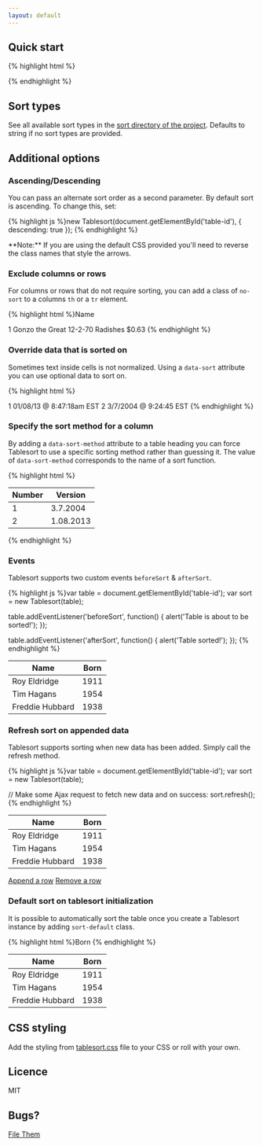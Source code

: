 ```yaml
---
layout: default
---
```


## Quick start

{% highlight html %}<script src='tablesort.min.js'></script>

<!-- Include sort types you need -->
<script src='tablesort.number.js'></script>
<script src='tablesort.date.js'></script>

<script>
  new Tablesort(document.getElementById('table-id'));
</script>{% endhighlight %} 

## Sort types

See all available sort types in the [sort directory of the project](https://github.com/tristen/tablesort/tree/gh-pages/src/sorts/). Defaults to string if no sort types are provided.

## Additional options

### Ascending/Descending
You can pass an alternate sort order as a second parameter. By default sort is ascending. To change this, set:

{% highlight js %}new Tablesort(document.getElementById('table-id'), {
  descending: true
});
{% endhighlight %} 

<div class='notice'>**Note:** If you are using the default CSS provided you'll need to reverse the class names that style the arrows.</div>

### Exclude columns or rows

For columns or rows that do not require sorting, you can add a class of `no-sort` to a columns `th` or a `tr` element.

{% highlight html %}<th class='no-sort'>Name</th>

<tr class='no-sort'>
  <td>1</td>
  <td>Gonzo the Great</td>
  <td>12-2-70</td>
  <td>Radishes</td>
  <td>$0.63</td>
</tr>
{% endhighlight %} 

### Override data that is sorted on

Sometimes text inside cells is not normalized. Using a `data-sort` attribute you can use optional data to sort on.

{% highlight html %}<tr>
  <td>1</td>
  <td data-sort='1357656438'>01/08/13 @ 8:47:18am EST</td>
</tr>
<tr>
  <td>2</td>
  <td data-sort='1078673085'>3/7/2004 @ 9:24:45 EST</td>
</tr>
{% endhighlight %} 

### Specify the sort method for a column

By adding a `data-sort-method` attribute to a table heading you can force Tablesort to use a specific sorting method rather than guessing it. The value of `data-sort-method` corresponds to the name of a sort function.

{% highlight html %}<table>
  <thead>
    <tr>
      <th>Number</th>
      <th data-sort-method='dotsep'>Version</th>
    </tr>
  </thead>
  <tbody>
    <tr>
      <td>1</td>
      <td>3.7.2004</td>
    </tr>
    <tr>
      <td>2</td>
      <td>1.08.2013</td>
    </tr>
  </tbody>
</table>
{% endhighlight %} 

### Events

Tablesort supports two custom events `beforeSort` & `afterSort`.

{% highlight js %}var table = document.getElementById('table-id');
var sort = new Tablesort(table);

table.addEventListener('beforeSort', function() {
  alert('Table is about to be sorted!');
});

table.addEventListener('afterSort', function() {
  alert('Table sorted!');
});
{% endhighlight %} 

<table id='event-table' class='sort'>
  <thead>
    <tr>
      <th>Name</th>
      <th>Born</th>
    </tr>
  </thead>
  <tbody>
    <tr>
      <td>Roy Eldridge</td>
      <td>1911</td>
    </tr>
    <tr>
      <td>Tim Hagans</td>
      <td>1954</td>
    </tr>
    <tr>
      <td>Freddie Hubbard</td>
      <td>1938</td>
    </tr>
  </tbody>
</table>

### Refresh sort on appended data

Tablesort supports sorting when new data has been added. Simply call the refresh method.

{% highlight js %}var table = document.getElementById('table-id');
var sort = new Tablesort(table);

// Make some Ajax request to fetch new data and on success:
sort.refresh();
{% endhighlight %} 

<table id='refresh-table' class='sort'>
  <thead>
    <tr>
      <th>Name</th>
      <th>Born</th>
    </tr>
  </thead>
  <tbody>
    <tr>
      <td>Roy Eldridge</td>
      <td>1911</td>
    </tr>
    <tr>
      <td>Tim Hagans</td>
      <td>1954</td>
    </tr>
    <tr>
      <td>Freddie Hubbard</td>
      <td>1938</td>
    </tr>
  </tbody>
</table>
<a href='#' id='add' class='button'>Append a row</a>
<a href='#' id='remove' class='button'>Remove a row</a>

### Default sort on tablesort initialization
It is possible to automatically sort the table once you create a Tablesort instance by adding `sort-default` class.

{% highlight html %}<th class='sort-default'>Born</th>
{% endhighlight %} 

<table id='defaulting' class='sort'>
<thead>
  <tr>
    <th>Name</th>
    <th class='sort-default'>Born</th>
  </tr>
</thead>
<tbody>
  <tr>
    <td>Roy Eldridge</td>
    <td>1911</td>
  </tr>
  <tr>
    <td>Tim Hagans</td>
    <td>1954</td>
  </tr>
  <tr>
    <td>Freddie Hubbard</td>
    <td>1938</td>
  </tr>
</tbody>
</table>

## CSS styling

Add the styling from [tablesort.css](../tablesort.css) file to your CSS or roll with your own.

## Licence

MIT

## Bugs?

[File Them](https://github.com/tristen/tablesort/issues)

<script>
  new Tablesort(document.getElementById('defaulting'));

  var events = document.getElementById('event-table')
  new Tablesort(events);

  addEvent(events, 'beforeSort', function(e) {
    alert('Table is about to be sorted!');
  });
  addEvent(events, 'afterSort', function(e) {
    alert('Table sorted!');
  });

  var trumpeters = [
    {
      "name": "Miles Davis",
      "born": 1926
    },
    {
      "name": "Dizzy Gillespie",
      "born": 1917
    },
    {
      "name": "Wynton Marsalis",
      "born": 1961
    },
    {
      "name": "Tom Harell",
      "born": 1946
    },
    {
      "name": "Roy Hargrove",
      "born": 1969
    },
    {
      "name": "Chet Baker",
      "born": 1929
    },
    {
      "name": "Nicholas Payton",
      "born": 1973
    },
    {
      "name": "Wallace Roney",
      "born": 1960
    },
    {
      "name": "Rex Stewart",
      "born": 1907
    },
    {
      "name": "Tim Hagans",
      "born": 1954
    },
    {
      "name": "Roy Eldridge",
      "born": 1911
    },
    {
      "name": "Freddie Hubbard",
      "born": 1938
    }
  ]
  var r = document.getElementById('refresh-table');
  var add = document.getElementById('add');
  var remove = document.getElementById('remove');
  var refresh = new Tablesort(r);

  function cancel(event) {
    (event.preventDefault) ? event.preventDefault() : event.returnValue = false;
    (event.stopPropagation) ? event.stopPropagation() : event.cancelBubble = true;
  }
  function addEvent(object, event, method) {
      if (object.attachEvent) {
          object['e' + event + method] = method;
          object[event + method] = function(){object['e' + event + method](window.event);};
          object.attachEvent('on' + event, object[event + method]);
      } else {
      object.addEventListener(event, method, false);
      }
  };

  addEvent(add, 'click', function(e) {
    cancel(e);
    var player = trumpeters[Math.floor(Math.random() * trumpeters.length)];

    var rowCount = r.rows.length;
    var row = r.insertRow(rowCount);

    var cellName = row.insertCell(0);
        cellName.innerHTML = player.name;

    var cellBorn = row.insertCell(1);
        cellBorn.innerHTML = player.born;

    refresh.refresh();
  });
  addEvent(remove, 'click', function(e) {
    cancel(e);
    var rowCount = r.rows.length;
    if (rowCount === 2) return;
    r.deleteRow(rowCount - 1);
  });
</script>

